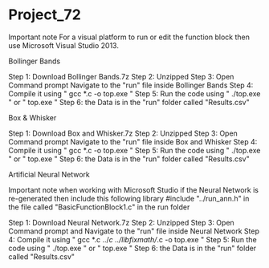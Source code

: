 # Project_72
Important note
For a visual platform to run or edit the function block then use Microsoft Visual Studio 2013.


Bollinger Bands 

Step 1: Download Bollinger Bands.7z
Step 2: Unzipped 
Step 3: Open Command prompt Navigate to the "run" file inside Bollinger Bands 
Step 4: Compile it using " gcc *.c -o top.exe "
Step 5: Run the code using " ./top.exe " or " top.exe "
Step 6: the Data is in the "run" folder called "Results.csv"

Box & Whisker

Step 1: Download Box and Whisker.7z
Step 2: Unzipped 
Step 3: Open Command prompt Navigate to the "run" file inside Box and Whisker
Step 4: Compile it using " gcc *.c -o top.exe "
Step 5: Run the code using " ./top.exe " or " top.exe "
Step 6: the Data is in the "run" folder called "Results.csv"

Artificial Neural Network

Important note when working with Microsoft Studio if the Neural Network is re-generated then 
include this following library #include "../run_ann.h" in the file called "BasicFunctionBlock1.c" in the run folder

Step 1: Download Neural Network.7z
Step 2: Unzipped
Step 3: Open Command prompt and Navigate to the "run" file inside Neural Network
Step 4: Compile it using " gcc *.c ../*c ../libfixmath/*.c -o top.exe "
Step 5: Run the code using " ./top.exe " or " top.exe "
Step 6: the Data is in the "run" folder called "Results.csv"
